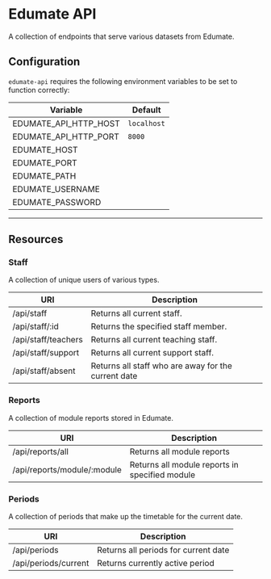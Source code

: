# Edumate API

A collection of endpoints that serve various datasets from Edumate.

## Configuration

`edumate-api` requires the following environment variables to be set to function correctly:

Variable              | Default
----------------------|--------
EDUMATE_API_HTTP_HOST | `localhost`
EDUMATE_API_HTTP_PORT | `8000`
EDUMATE_HOST          |
EDUMATE_PORT          |
EDUMATE_PATH          |
EDUMATE_USERNAME      |
EDUMATE_PASSWORD      |

---

## Resources

### Staff

A collection of unique users of various types.

URI                   | Description
----------------------|----------------------------------------------------
/api/staff            | Returns all current staff.
/api/staff/:id        | Returns the specified staff member.
/api/staff/teachers   | Returns all current teaching staff.
/api/staff/support    | Returns all current support staff.
/api/staff/absent     | Returns all staff who are away for the current date

### Reports

A collection of module reports stored in Edumate.

URI                           | Description
------------------------------|-----------------------------------------------
/api/reports/all              | Returns all module reports
/api/reports/module/:module   | Returns all module reports in specified module

### Periods

A collection of periods that make up the timetable for the current date.

URI                    | Description
-----------------------|-------------------------------------
/api/periods           | Returns all periods for current date
/api/periods/current   | Returns currently active period

